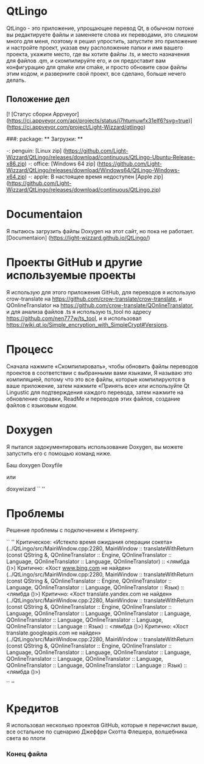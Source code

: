 # QtLingo

QtLingo - это приложение, упрощающее перевод Qt,
в обычном потоке вы редактируете файлы и заменяете слова их переводами,
это слишком много для меня,
поэтому я решил упростить,
запустите это приложение и настройте проект, указав ему расположение папки и имя вашего проекта,
укажите место, где вы хотите файлы .ts,
и место назначения для файлов .qm,
и скомпилируйте его,
и он предоставит вам конфигурацию для qmake или cmake,
и просто обновите свои файлы этим кодом,
и разверните свой проект,
все сделано, больше нечего делать.

## Положение дел

[! [Статус сборки Appveyor] (https://ci.appveyor.com/api/projects/status/j7htumuwfx31elf6?svg=true)] (https://ci.appveyor.com/project/Light-Wizzard/qtlingo)

###: package: ** Загрузки: **

 -: penguin: [Linux zip] (https://github.com/Light-Wizzard/QtLingo/releases/download/continuous/QtLingo-Ubuntu-Release-x86.zip)
 -: office: [Windows 64 zip] (https://github.com/Light-Wizzard/QtLingo/releases/download/Windows64/QtLingo-Windows-x64.zip)
 -: apple: В настоящее время недоступен [Apple zip] (https://github.com/Light-Wizzard/QtLingo/releases/download/continuous/QtLingo.zip)

# Documentaion

Я пытаюсь загрузить файлы Doxygen на этот сайт, но пока не работает.
[Documentaion] (https://light-wizzard.github.io/QtLingo/)

# Проекты GitHub и другие используемые проекты

Я использую для этого приложения GitHub,
для переводов я использую crow-translate на https://github.com/crow-translate/crow-translate,
и QOnlineTranslator на https://github.com/crow-translate/QOnlineTranslator,
и для анализа файлов .ts я использую ts_tool по адресу https://github.com/nen777w/ts_tool,
и я использовал https://wiki.qt.io/Simple_encryption_with_SimpleCrypt#Versions.

# Процесс

Сначала нажмите «Скомпилировать», чтобы обновить файлы переводов проектов в соответствии с выбранными вами языками,
Я называю это компиляцией, потому что это все файлы, которые компилируются в ваше приложение,
затем нажмите «Принять все» или используйте Qt Lingustic для подтверждения каждого перевода,
затем нажмите на обновление справки, ReadMe и переводов этих файлов,
создание файлов с языковым кодом.

# Doxygen

Я пытался задокументировать использование Doxygen, вы можете запустить его с помощью команд ниже.

Баш
doxygen Doxyfile

или

doxywizard
`` ''

# Проблемы

Решение проблемы с подключением к Интернету.

`` ''
Критическое: «Истекло время ожидания операции сокета» (../QtLingo/src/MainWindow.cpp:2280, MainWindow :: translateWithReturn (const QString &, QOnlineTranslator :: Engine, QOnlineTranslator :: Language, QOnlineTranslator :: Language, QOnlineTranslator) :: <лямбда ()>)
Критично: «Хост www.bing.com не найден» (../QtLingo/src/MainWindow.cpp:2280, MainWindow :: translateWithReturn (const QString &, QOnlineTranslator :: Engine, QOnlineTranslator :: Language, QOnlineTranslator :: Language, QOnlineTranslator :: Язык) :: <лямбда ()>)
Критично: «Хост translate.yandex.com не найден» (../QtLingo/src/MainWindow.cpp:2280, MainWindow :: translateWithReturn (const QString &, QOnlineTranslator :: Engine, QOnlineTranslator :: Language, QOnlineTranslator :: Language, QOnlineTranslator :: Language, QOnlineTranslator :: Language, QOnlineTranslator :: Language, QOnlineTranslator :: Language :: Язык) :: <лямбда ()>)
Критично: «Хост translate.googleapis.com не найден» (../QtLingo/src/MainWindow.cpp:2280, MainWindow :: translateWithReturn (const QString &, QOnlineTranslator :: Engine, QOnlineTranslator :: Language, QOnlineTranslator :: Language, QOnlineTranslator :: Language, QOnlineTranslator :: Language, QOnlineTranslator :: Language, QOnlineTranslator :: Language, QOnlineTranslator :: Language :: Язык) :: <лямбда ()>)

`` ''

# Кредитов

Я использовал несколько проектов GitHub, которые я перечислил выше, все остальное
по сценарию Джеффри Скотта Флешера, волшебника света во плоти

### Конец файла